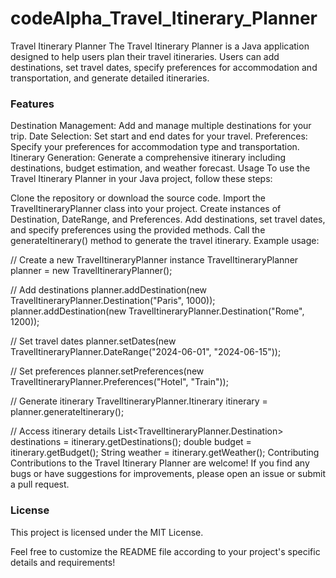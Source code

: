 # codeAlpha_Travel_Itinerary_Planner
Travel Itinerary Planner
The Travel Itinerary Planner is a Java application designed to help users plan their travel itineraries. Users can add destinations, set travel dates, specify preferences for accommodation and transportation, and generate detailed itineraries.

### Features
Destination Management: Add and manage multiple destinations for your trip.
Date Selection: Set start and end dates for your travel.
Preferences: Specify your preferences for accommodation type and transportation.
Itinerary Generation: Generate a comprehensive itinerary including destinations, budget estimation, and weather forecast.
Usage
To use the Travel Itinerary Planner in your Java project, follow these steps:

Clone the repository or download the source code.
Import the TravelItineraryPlanner class into your project.
Create instances of Destination, DateRange, and Preferences.
Add destinations, set travel dates, and specify preferences using the provided methods.
Call the generateItinerary() method to generate the travel itinerary.
Example usage:


// Create a new TravelItineraryPlanner instance
TravelItineraryPlanner planner = new TravelItineraryPlanner();

// Add destinations
planner.addDestination(new TravelItineraryPlanner.Destination("Paris", 1000));
planner.addDestination(new TravelItineraryPlanner.Destination("Rome", 1200));

// Set travel dates
planner.setDates(new TravelItineraryPlanner.DateRange("2024-06-01", "2024-06-15"));

// Set preferences
planner.setPreferences(new TravelItineraryPlanner.Preferences("Hotel", "Train"));

// Generate itinerary
TravelItineraryPlanner.Itinerary itinerary = planner.generateItinerary();

// Access itinerary details
List<TravelItineraryPlanner.Destination> destinations = itinerary.getDestinations();
double budget = itinerary.getBudget();
String weather = itinerary.getWeather();
Contributing
Contributions to the Travel Itinerary Planner are welcome! If you find any bugs or have suggestions for improvements, please open an issue or submit a pull request.

### License
This project is licensed under the MIT License.

Feel free to customize the README file according to your project's specific details and requirements!







